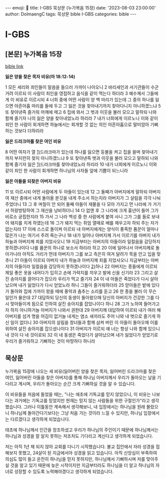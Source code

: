 \---
emoji: 🧢
title: I-GBS 묵상문 (누가복음 15장)
date: '2023-08-03 23:00:00'
author: DolmaengC
tags: 묵상문 bible I-GBS
categories: bible 
\---



# I-GBS

## [본문] 누가복음 15장 

[bible link](https://www.bskorea.or.kr/bible/korbibReadpage.php?linkBible=BGAEluk015001)



**잃은 양을 찾은 목자 비유(마 18:12-14)**

1  모든 세리와 죄인들이 말씀을 들으러 가까이 나아오니
2  바리새인과 서기관들이 수군거려 이르되 이 사람이 죄인을 영접하고 음식을 같이 먹는다 하더라
3  예수께서 그들에게 이 비유로 이르시되
4  너희 중에 어떤 사람이 양 백 마리가 있는데 그 중의 하나를 잃으면 아흔아홉 마리를 들에 두고 그 잃은 것을 찾아내기까지 찾아다니지 아니하겠느냐
5  또 찾아낸즉 즐거워 어깨에 메고
6  집에 와서 그 벗과 이웃을 불러 모으고 말하되 나와 함께 즐기자 나의 잃은 양을 찾아내었노라 하리라
7  내가 너희에게 이르노니 이와 같이 죄인 한 사람이 회개하면 하늘에서는 회개할 것 없는 의인 아흔아홉으로 말미암아 기뻐하는 것보다 더하리라


**잃은 드라크마를 찾은 여인 비유**

8  어떤 여자가 열 [1)](https://www.bskorea.or.kr/bible/korbibReadpage.php?linkBible=BGAEluk015001#)드라크마가 있는데 하나를 잃으면 등불을 켜고 집을 쓸며 찾아내기까지 부지런히 찾지 아니하겠느냐
9  또 찾아낸즉 벗과 이웃을 불러 모으고 말하되 나와 함께 즐기자 잃은 [1)](https://www.bskorea.or.kr/bible/korbibReadpage.php?linkBible=BGAEluk015001#)드라크마를 찾아내었노라 하리라
10  내가 너희에게 이르노니 이와 같이 죄인 한 사람이 회개하면 하나님의 사자들 앞에 기쁨이 되느니라


**잃은 아들을 되찾은 아버지 비유**

11  또 이르시되 어떤 사람에게 두 아들이 있는데
12  그 둘째가 아버지에게 말하되 아버지여 재산 중에서 내게 돌아올 분깃을 내게 주소서 하는지라 아버지가 그 살림을 각각 나눠 주었더니
13  그 후 며칠이 안 되어 둘째 아들이 재물을 다 모아 가지고 먼 나라에 가 거기서 허랑방탕하여 그 재산을 낭비하더니
14  다 없앤 후 그 나라에 크게 흉년이 들어 그가 비로소 궁핍한지라
15  가서 그 나라 백성 중 한 사람에게 붙여 사니 그가 그를 들로 보내어 돼지를 치게 하였는데
16  그가 돼지 먹는 쥐엄 열매로 배를 채우고자 하되 주는 자가 없는지라
17  이에 스스로 돌이켜 이르되 내 아버지에게는 양식이 풍족한 품꾼이 얼마나 많은가 나는 여기서 주려 죽는구나
18  내가 일어나 아버지께 가서 이르기를 아버지 내가 하늘과 아버지께 죄를 지었사오니
19  지금부터는 아버지의 아들이라 일컬음을 감당하지 못하겠나이다 나를 품꾼의 하나로 보소서 하리라 하고
20  이에 일어나서 아버지께로 돌아가니라 아직도 거리가 먼데 아버지가 그를 보고 측은히 여겨 달려가 목을 안고 입을 맞추니
21  아들이 이르되 아버지 내가 하늘과 아버지께 죄를 지었사오니 지금부터는 아버지의 아들이라 일컬음을 감당하지 못하겠나이다 [2)](https://www.bskorea.or.kr/bible/korbibReadpage.php?linkBible=BGAEluk015001#)하나
22  아버지는 종들에게 이르되 제일 좋은 옷을 내어다가 입히고 손에 가락지를 끼우고 발에 신을 신기라
23  그리고 살진 송아지를 끌어다가 잡으라 우리가 먹고 즐기자
24  이 내 아들은 죽었다가 다시 살아났으며 내가 잃었다가 다시 얻었노라 하니 그들이 즐거워하더라
25  맏아들은 밭에 있다가 돌아와 집에 가까이 왔을 때에 풍악과 춤추는 소리를 듣고
26  한 종을 불러 이 무슨 일인가 물은대
27  대답하되 당신의 동생이 돌아왔으매 당신의 아버지가 건강한 그를 다시 맞아들이게 됨으로 인하여 살진 송아지를 잡았나이다 하니
28  그가 노하여 들어가고자 하지 아니하거늘 아버지가 나와서 권한대
29  아버지께 대답하여 이르되 내가 여러 해 아버지를 섬겨 명을 어김이 없거늘 내게는 염소 새끼라도 주어 나와 내 벗으로 즐기게 하신 일이 없더니
30  아버지의 살림을 창녀들과 함께 삼켜 버린 이 아들이 돌아오매 이를 위하여 살진 송아지를 잡으셨나이다
31  아버지가 이르되 얘 너는 항상 나와 함께 있으니 내 것이 다 네 것이로되
32  이 네 동생은 죽었다가 살아났으며 내가 잃었다가 얻었기로 우리가 즐거워하고 기뻐하는 것이 마땅하다 하니라



## 묵상문

누가복음 15장에 나오는 세 비유(잃어버린 양을 찾은 목자, 잃어버린 드라크마를 찾은 여인, 잃어버린 아들을 찾은 아버지)를 통해 하나님 아버지께서 우리가 돌아오는 날을 기다리고 계시며, 우리가 돌아오는 순간 크게 기뻐하실 것을 알 수 있습니다.

이 비유들을 처음에 들었을 때는, "나는 애초에 기독교를 믿지 않았으니, 이 비유는 나보다는 과거에는 기독교를 믿었지만 현재는 믿지 않는 사람들을 위한 구절인가"라고 생각했습니다. 그러나 이틀동안 계속해서 생각해보니, 내 입장에서는 하나님을 원래 몰랐으니 하나님께 돌아간다기보다는 그냥 처음 가는 것이라 느낄 수 있지만, 하나님 입장에서는 다르겠다고 생각하게 되었습니다.

태초에 하나님께서 인간을 창조하셨고 우리가 하나님의 주인이기 때문에 하나님께서는 하나님과 성경을 잘 알지 못하는 저조차도 기다리고 계신다고 생각하게 되었습니다.

저는 아직 1년 채 되지 않아 교회를 다니기 시작했습니다. 불교 집안에서 자라 성경을 접해보지 못했고, 24살이 된 지금에서야 성경을 읽고 있습니다. 아직 신앙심이 부족하여 의심도 많이 들고 온전히 하나님을 믿지 못하지만, 하나님께서 기뻐하시며 저를 맞아주실 것을 알고 있기 때문에 늦은 시작이지만 지금부터라도 하나님을 더 알고 하나님의 자녀로 성장할 수 있도록 노력해야겠다고 생각하게 되었습니다.
